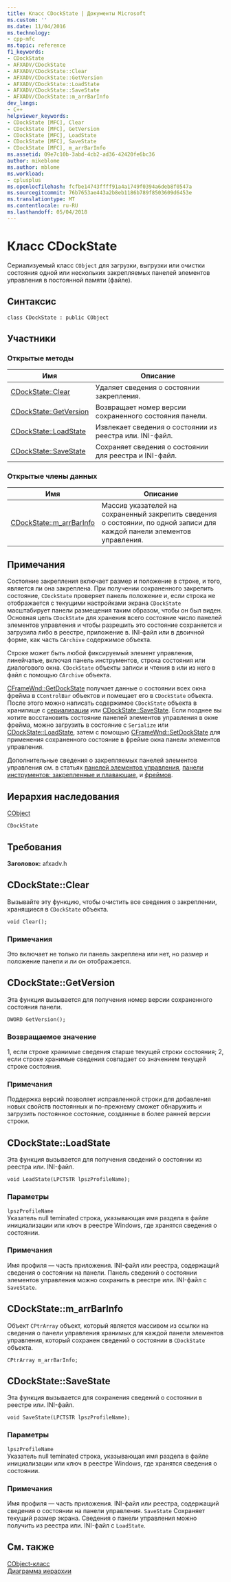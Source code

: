 ```yaml
---
title: Класс CDockState | Документы Microsoft
ms.custom: ''
ms.date: 11/04/2016
ms.technology:
- cpp-mfc
ms.topic: reference
f1_keywords:
- CDockState
- AFXADV/CDockState
- AFXADV/CDockState::Clear
- AFXADV/CDockState::GetVersion
- AFXADV/CDockState::LoadState
- AFXADV/CDockState::SaveState
- AFXADV/CDockState::m_arrBarInfo
dev_langs:
- C++
helpviewer_keywords:
- CDockState [MFC], Clear
- CDockState [MFC], GetVersion
- CDockState [MFC], LoadState
- CDockState [MFC], SaveState
- CDockState [MFC], m_arrBarInfo
ms.assetid: 09e7c10b-3abd-4cb2-ad36-42420fe6bc36
author: mikeblome
ms.author: mblome
ms.workload:
- cplusplus
ms.openlocfilehash: fcfbe14743ffff91a4a1749f0394a6deb8f0547a
ms.sourcegitcommit: 76b7653ae443a2b8eb1186b789f8503609d6453e
ms.translationtype: MT
ms.contentlocale: ru-RU
ms.lasthandoff: 05/04/2018
---
```

# <a name="cdockstate-class"></a>Класс CDockState
Сериализуемый класс `CObject` для загрузки, выгрузки или очистки состояния одной или нескольких закрепляемых панелей элементов управления в постоянной памяти (файле).  
  
## <a name="syntax"></a>Синтаксис  
  
```  
class CDockState : public CObject  
```  
  
## <a name="members"></a>Участники  
  
### <a name="public-methods"></a>Открытые методы  
  
|Имя|Описание|  
|----------|-----------------|  
|[CDockState::Clear](#clear)|Удаляет сведения о состоянии закрепления.|  
|[CDockState::GetVersion](#getversion)|Возвращает номер версии сохраненного состояния панели.|  
|[CDockState::LoadState](#loadstate)|Извлекает сведения о состоянии из реестра или. INI-файл.|  
|[CDockState::SaveState](#savestate)|Сохраняет сведения о состоянии для реестра и INI-файл.|  
  
### <a name="public-data-members"></a>Открытые члены данных  
  
|Имя|Описание|  
|----------|-----------------|  
|[CDockState::m_arrBarInfo](#m_arrbarinfo)|Массив указателей на сохраненный закрепить сведения о состоянии, по одной записи для каждой панели элементов управления.|  
  
## <a name="remarks"></a>Примечания  
 Состояние закрепления включает размер и положение в строке, и того, является ли она закреплена. При получении сохраненного закрепить состояние, `CDockState` проверяет панель положение и, если строка не отображается с текущими настройками экрана `CDockState` масштабирует панели размещения таким образом, чтобы он был виден. Основная цель `CDockState` для хранения всего состояние число панелей элементов управления и чтобы разрешить это состояние сохраняется и загрузила либо в реестре, приложение в. INI-файл или в двоичной форме, как часть `CArchive` содержимое объекта.  
  
 Строке может быть любой фиксируемый элемент управления, линейчатые, включая панель инструментов, строка состояния или диалогового окна. `CDockState` объекты записи и чтения в или из него в файл с помощью `CArchive` объекта.  
  
 [CFrameWnd::GetDockState](../../mfc/reference/cframewnd-class.md#getdockstate) получает данные о состоянии всех окна фрейма в `CControlBar` объектов и помещает его в `CDockState` объекта. После этого можно написать содержимое `CDockState` объекта в хранилище с [сериализации](../../mfc/reference/cobject-class.md#serialize) или [CDockState::SaveState](#savestate). Если позднее вы хотите восстановить состояние панелей элементов управления в окне фрейма, можно загрузить в состояние с `Serialize` или [CDockState::LoadState](#loadstate), затем с помощью [CFrameWnd::SetDockState](../../mfc/reference/cframewnd-class.md#setdockstate) для применения сохраненного состояние в фрейме окна панели элементов управления.  
  
 Дополнительные сведения о закрепляемых панелей элементов управления см. в статьях [панелей элементов управления](../../mfc/control-bars.md), [панели инструментов: закрепленные и плавающие](../../mfc/docking-and-floating-toolbars.md), и [фреймов](../../mfc/frame-windows.md).  
  
## <a name="inheritance-hierarchy"></a>Иерархия наследования  
 [CObject](../../mfc/reference/cobject-class.md)  
  
 `CDockState`  
  
## <a name="requirements"></a>Требования  
 **Заголовок:** afxadv.h  
  
##  <a name="clear"></a>  CDockState::Clear  
 Вызывайте эту функцию, чтобы очистить все сведения о закреплении, хранящиеся в `CDockState` объекта.  
  
```  
void Clear();
```  
  
### <a name="remarks"></a>Примечания  
 Это включает не только ли панель закреплена или нет, но размер и положение панели и ли он отображается.  
  
##  <a name="getversion"></a>  CDockState::GetVersion  
 Эта функция вызывается для получения номер версии сохраненного состояния панели.  
  
```  
DWORD GetVersion();
```  
  
### <a name="return-value"></a>Возвращаемое значение  
 1, если строке хранимые сведения старше текущей строки состояния; 2, если строке хранимые сведения совпадает со значением текущей строке состояния.  
  
### <a name="remarks"></a>Примечания  
 Поддержка версий позволяет исправленной строки для добавления новых свойств постоянных и по-прежнему сможет обнаружить и загрузить постоянное состояние, созданные в более ранней версии строки.  
  
##  <a name="loadstate"></a>  CDockState::LoadState  
 Эта функция вызывается для получения сведений о состоянии из реестра или. INI-файл.  
  
```  
void LoadState(LPCTSTR lpszProfileName);
```  
  
### <a name="parameters"></a>Параметры  
 `lpszProfileName`  
 Указатель null teminated строка, указывающая имя раздела в файле инициализации или ключ в реестре Windows, где хранятся сведения о состоянии.  
  
### <a name="remarks"></a>Примечания  
 Имя профиля — часть приложения. INI-файл или реестра, содержащий сведения о состоянии на панели. Панель сведений о состоянии элементов управления можно сохранить в реестре или. INI-файл с `SaveState`.  
  
##  <a name="m_arrbarinfo"></a>  CDockState::m_arrBarInfo  
 Объект `CPtrArray` объект, который является массивом из ссылки на сведения о панели управления хранимых для каждой панели элементов управления, который сохранен сведений о состоянии в `CDockState` объекта.  
  
```  
CPtrArray m_arrBarInfo;  
```  
  
##  <a name="savestate"></a>  CDockState::SaveState  
 Эта функция вызывается для сохранения сведений о состоянии в реестре или. INI-файл.  
  
```  
void SaveState(LPCTSTR lpszProfileName);
```  
  
### <a name="parameters"></a>Параметры  
 `lpszProfileName`  
 Указатель null teminated строка, указывающая имя раздела в файле инициализации или ключ в реестре Windows, где хранятся сведения о состоянии.  
  
### <a name="remarks"></a>Примечания  
 Имя профиля — часть приложения. INI-файл или реестра, содержащий сведения о состоянии на панели управления. `SaveState` Сохраняет текущий размер экрана. Сведения о панели управления можно получить из реестра или. INI-файл с `LoadState`.  
  
## <a name="see-also"></a>См. также  
 [CObject-класс](../../mfc/reference/cobject-class.md)   
 [Диаграмма иерархии](../../mfc/hierarchy-chart.md)

